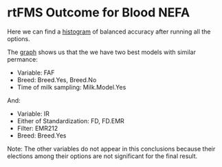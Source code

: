 # rtFMS Outcome for Blood NEFA

Here we can find a [histogram](https://github.com/JFMandujanoR/QCheck_Prediction_Report/blob/master/Hist_Binary_Bal_Acc_GLMNET_NEFA.png) of balanced accuracy after running all the options.

The [graph](https://github.com/JFMandujanoR/QCheck_Prediction_Report/blob/master/Tree_Binary_Bal_Acc_GLMNET_NEFA.png) shows us that the we have two best models with similar permance:

- Variable: FAF
- Breed: Breed.Yes, Breed.No
- Time of milk sampling: Milk.Model.Yes

And: 

- Variable: IR
- Either of Standardization: FD, FD.EMR
- Filter: EMR212
- Breed: Breed.Yes

Note: The other variables do not appear in this conclusions because their elections among their options are not significant for the final result.
